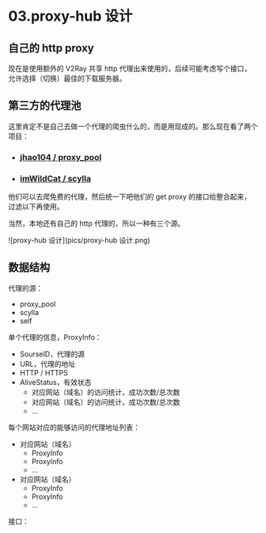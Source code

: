 # 03.proxy-hub 设计



## 自己的 http proxy

现在是使用额外的 V2Ray 共享 http 代理出来使用的，后续可能考虑写个接口，允许选择（切换）最佳的下载服务器。

## 第三方的代理池

这里肯定不是自己去做一个代理的爬虫什么的，而是用现成的。那么现在看了两个项目：

* ### [jhao104 / proxy_pool](https://github.com/jhao104/proxy_pool)

* ### [imWildCat / scylla](https://github.com/imWildCat/scylla)

他们可以去爬免费的代理，然后统一下吧他们的 get proxy 的接口给整合起来，过滤以下再使用。

当然，本地还有自己的 http 代理的，所以一种有三个源。

![proxy-hub 设计](pics/proxy-hub 设计.png)

## 数据结构

代理的源：

* proxy_pool
* scylla
* self



单个代理的信息，ProxyInfo：

* SourseID，代理的源
* URL，代理的地址
* HTTP  / HTTPS
* AliveStatus，有效状态
  * 对应网站（域名）的访问统计，成功次数/总次数
  * 对应网站（域名）的访问统计，成功次数/总次数
  * ...



每个网站对应的能够访问的代理地址列表：

* 对应网站（域名）
  * ProxyInfo
  * ProxyInfo
  * ...
* 对应网站（域名）
  * ProxyInfo
  * ProxyInfo
  * ...



接口：

